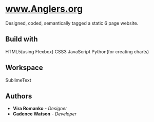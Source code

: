 


# www.Anglers.org
Designed, coded, semantically tagged a static 6 page website.



## Build with
HTML5(using Flexbox)
CSS3
JavaScript
Python(for creating charts)

## Workspace
SublimeText

## Authors

* **Vira Romanko** - *Designer* 
* **Cadence Watson** - *Developer* 



